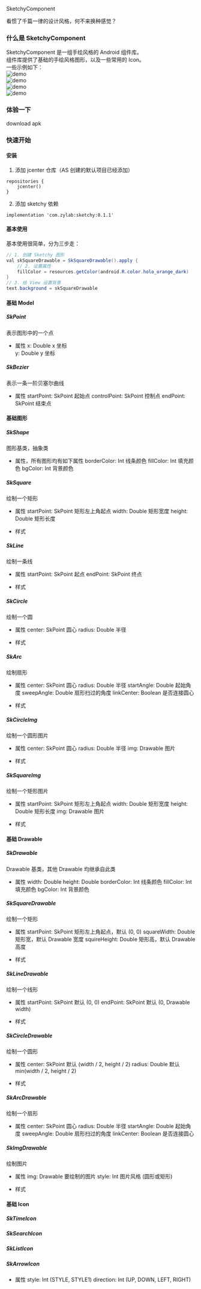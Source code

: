 SketchyComponent

看惯了千篇一律的设计风格，何不来换种感觉？   

### 什么是 SketchyComponent
SketchyComponent 是一组手绘风格的 Android 组件库。   
组件库提供了基础的手绘风格图形，以及一些常用的 Icon。  
一些示例如下：    
![demo](./pics/demo.png)   
![demo](./pics/demo1.png)   
![demo](./pics/demo2.png)   
![demo](./pics/demo3.png)   

### 体验一下
download apk

### 快速开始
#### 安装
1. 添加 jcenter 仓库（AS 创建的默认项目已经添加）
```
repositories {
    jcenter()
}
```
2. 添加 sketchy 依赖
```
implementation 'com.zylab:sketchy:0.1.1'
```

#### 基本使用
基本使用很简单，分为三步走：
``` java
// 1. 创建 Sketchy 图形
val skSquareDrawable = SkSquareDrawable().apply {
    // 2. 设置属性
    fillColor = resources.getColor(android.R.color.holo_orange_dark)
}
// 3. 给 View 设置背景
text.background = skSquareDrawable
```

#### 基础 Model
##### SkPoint
表示图形中的一个点
* 属性
x: Double x 坐标   
y: Double y 坐标   

##### SkBezier
表示一条一阶贝塞尔曲线
* 属性
startPoint: SkPoint 起始点
controlPoint: SkPoint 控制点
endPoint: SkPoint 结束点

#### 基础图形
##### SkShape
图形基类，抽象类
* 属性，所有图形均有如下属性
borderColor: Int 线条颜色
fillColor: Int 填充颜色
bgColor: Int 背景颜色

##### SkSquare
绘制一个矩形
* 属性
startPoint: SkPoint 矩形左上角起点
width: Double 矩形宽度
height: Double 矩形长度

* 样式

##### SkLine
绘制一条线
* 属性
startPoint: SkPoint 起点
endPoint: SkPoint 终点

* 样式

##### SkCircle
绘制一个圆
* 属性
center: SkPoint 圆心
radius: Double 半径

* 样式

##### SkArc
绘制扇形
* 属性
center: SkPoint 圆心
radius: Double 半径
startAngle: Double 起始角度
sweepAngle: Double 扇形扫过的角度
linkCenter: Boolean 是否连接圆心

* 样式

##### SkCircleImg
绘制一个圆形图片
* 属性
center: SkPoint 圆心
radius: Double 半径
img: Drawable 图片

* 样式

##### SkSquareImg
绘制一个矩形图片
* 属性
startPoint: SkPoint 矩形左上角起点
width: Double 矩形宽度
height: Double 矩形长度
img: Drawable 图片

* 样式

#### 基础 Drawable
##### SkDrawable
Drawable 基类，其他 Drawable 均继承自此类
* 属性
width: Double 
height: Double
borderColor: Int 线条颜色
fillColor: Int 填充颜色
bgColor: Int 背景颜色

##### SkSquareDrawable
绘制一个矩形
* 属性
startPoint: SkPoint 矩形左上角起点，默认 (0, 0)
squareWidth: Double 矩形宽，默认 Drawable 宽度
squireHeight: Double 矩形高，默认 Drawable 高度

* 样式

##### SkLineDrawable
绘制一个线形
* 属性
startPoint: SkPoint 默认 (0, 0)
endPoint: SkPoint 默认 (0, Drawable width)

* 样式

##### SkCircleDrawable
绘制一个圆形
* 属性
center: SkPoint 默认 (width / 2, height / 2)
radius: Double 默认 min(width / 2, height / 2)

* 样式

##### SkArcDrawable
绘制一个扇形
* 属性
center: SkPoint 圆心
radius: Double 半径
startAngle: Double 起始角度
sweepAngle: Double 扇形扫过的角度
linkCenter: Boolean 是否连接圆心

##### SkImgDrawable
绘制图片
* 属性
img: Drawable 要绘制的图片
style: Int 图片风格 (圆形或矩形)

* 样式

#### 基础 Icon
##### SkTimeIcon
##### SkSearchIcon
##### SkListIcon
##### SkArrowIcon
* 属性
style: Int (STYLE, STYLE1)
direction: Int (UP, DOWN, LEFT, RIGHT)
